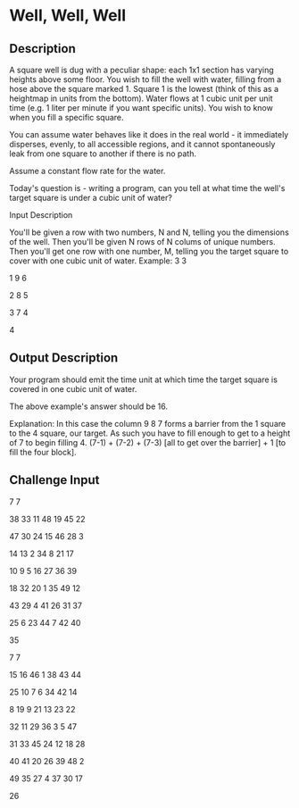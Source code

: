 # Well, Well, Well #

## Description ##

A square well is dug with a peculiar shape: each 1x1 section has varying heights above some floor. You wish to fill the well with water, filling from a hose above the square marked 1. Square 1 is the lowest (think of this as a heightmap in units from the bottom). Water flows at 1 cubic unit per unit time (e.g. 1 liter per minute if you want specific units). You wish to know when you fill a specific square.

You can assume water behaves like it does in the real world - it immediately disperses, evenly, to all accessible regions, and it cannot spontaneously leak from one square to another if there is no path.

Assume a constant flow rate for the water.

Today's question is - writing a program, can you tell at what time the well's target square is under a cubic unit of water?

Input Description

You'll be given a row with two numbers, N and N, telling you the dimensions of the well. Then you'll be given N rows of N colums of unique numbers. Then you'll get one row with one number, M, telling you the target square to cover with one cubic unit of water. Example:
3 3

1 9 6

2 8 5

3 7 4

4


## Output Description ##

Your program should emit the time unit at which time the target square is covered in one cubic unit of water.

The above example's answer should be 16.

Explanation: In this case the column 9 8 7 forms a barrier from the 1 square to the 4 square, our target. As such you have to fill enough to get to a height of 7 to begin filling 4. (7-1) + (7-2) + (7-3) [all to get over the barrier] + 1 [to fill the four block].

## Challenge Input ##

7 7

  38  33  11  48  19  45  22

  47  30  24  15  46  28   3

  14  13   2  34   8  21  17

  10   9   5  16  27  36  39

  18  32  20   1  35  49  12

  43  29   4  41  26  31  37

  25   6  23  44   7  42  40

35


7 7

  15  16  46   1  38  43  44

  25  10   7   6  34  42  14

   8  19   9  21  13  23  22

  32  11  29  36   3   5  47

  31  33  45  24  12  18  28

  40  41  20  26  39  48   2

  49  35  27   4  37  30  17
  
26